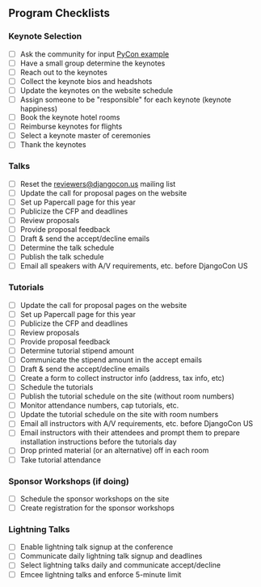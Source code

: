## Program Checklists

### Keynote Selection

- [ ] Ask the community for input [PyCon example](https://pycon.wufoo.eu/forms/pycon-2015-keynote-suggestions/)
- [ ] Have a small group determine the keynotes
- [ ] Reach out to the keynotes
- [ ] Collect the keynote bios and headshots
- [ ] Update the keynotes on the website schedule
- [ ] Assign someone to be "responsible" for each keynote (keynote happiness)
- [ ] Book the keynote hotel rooms
- [ ] Reimburse keynotes for flights
- [ ] Select a keynote master of ceremonies
- [ ] Thank the keynotes

### Talks

- [ ] Reset the reviewers@djangocon.us mailing list
- [ ] Update the call for proposal pages on the website 
- [ ] Set up Papercall page for this year 
- [ ] Publicize the CFP and deadlines 
- [ ] Review proposals
- [ ] Provide proposal feedback
- [ ] Draft & send the accept/decline emails
- [ ] Determine the talk schedule
- [ ] Publish the talk schedule
- [ ] Email all speakers with A/V requirements, etc. before DjangoCon US

### Tutorials

- [ ] Update the call for proposal pages on the website 
- [ ] Set up Papercall page for this year 
- [ ] Publicize the CFP and deadlines 
- [ ] Review proposals
- [ ] Provide proposal feedback
- [ ] Determine tutorial stipend amount
- [ ] Communicate the stipend amount in the accept emails
- [ ] Draft & send the accept/decline emails
- [ ] Create a form to collect instructor info (address, tax info, etc)
- [ ] Schedule the tutorials
- [ ] Publish the tutorial schedule on the site (without room numbers)
- [ ] Monitor attendance numbers, cap tutorials, etc. 
- [ ] Update the tutorial schedule on the site with room numbers
- [ ] Email all instructors with A/V requirements, etc. before DjangoCon US
- [ ] Email instructors with their attendees and prompt them to prepare installation instructions before the tutorials day
- [ ] Drop printed material (or an alternative) off in each room
- [ ] Take tutorial attendance

### Sponsor Workshops (if doing)

- [ ] Schedule the sponsor workshops on the site
- [ ] Create registration for the sponsor workshops

### Lightning Talks

- [ ] Enable lightning talk signup at the conference 
- [ ] Communicate daily lightning talk signup and deadlines 
- [ ] Select lightning talks daily and communicate accept/decline 
- [ ] Emcee lightning talks and enforce 5-minute limit 
